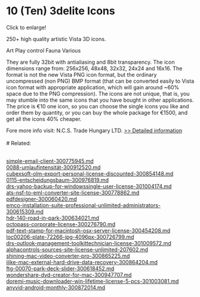 # 10 (Ten) 3delite Icons
Click to enlarge!

250+ high quality artistic Vista 3D icons.

Art
Play control
Fauna
Various

They are fully 32bit with antialiasing and 8bit transparency. The icon dimensions range from: 256x256, 48x48, 32x32, 24x24 and 16x16. The format is not the new Vista PNG icon format, but the ordinary uncompressed (non PNG) BMP format (that can be converted easily to Vista icon format with appropriate application, which will gain around ~60% space due to the PNG compression). The icons are not unique, that is, you may stumble into the same icons that you have bought in other applications.
The price is €10 one icon, so you can choose the single icons you like and order them by quantity, or you can buy the whole package for €1500, and get all the icons 40% cheaper.

Fore more info visit: N.C.S. Trade Hungary LTD.
[>> Detailed information](https://secure.shareit.com/shareit/product.html?productid=300075788&affiliateid=200057808)<br/><br/># Related:

<br />[simple-email-client-300775945.md](https://github.com/downloadplanet/downloadplanet/blob/main/simple-email-client-300775945.md)<br />[0088-umlaufintensität-300912520.md](https://github.com/downloadplanet/downloadplanet/blob/main/0088-umlaufintensität-300912520.md)<br />[cubexsoft-olm-export-personal-license-discounted-300854148.md](https://github.com/downloadplanet/downloadplanet/blob/main/cubexsoft-olm-export-personal-license-discounted-300854148.md)<br />[0115-entscheidungsbaum-300976819.md](https://github.com/downloadplanet/downloadplanet/blob/main/0115-entscheidungsbaum-300976819.md)<br />[drs-yahoo-backup-for-windowssingle-user-license-301004174.md](https://github.com/downloadplanet/downloadplanet/blob/main/drs-yahoo-backup-for-windowssingle-user-license-301004174.md)<br />[ats-nsf-to-eml-converter-site-license-300778862.md](https://github.com/downloadplanet/downloadplanet/blob/main/ats-nsf-to-eml-converter-site-license-300778862.md)<br />[pdfdesigner-300060420.md](https://github.com/downloadplanet/downloadplanet/blob/main/pdfdesigner-300060420.md)<br />[emco-installation-suite-professional-unlimited-administrators-300615309.md](https://github.com/downloadplanet/downloadplanet/blob/main/emco-installation-suite-professional-unlimited-administrators-300615309.md)<br />[hdr-140-road-in-park-300634021.md](https://github.com/downloadplanet/downloadplanet/blob/main/hdr-140-road-in-park-300634021.md)<br />[octopass-corporate-license-300276790.md](https://github.com/downloadplanet/downloadplanet/blob/main/octopass-corporate-license-300276790.md)<br />[pdf-text-stamp-for-macintosh-osx-server-license-300454208.md](https://github.com/downloadplanet/downloadplanet/blob/main/pdf-text-stamp-for-macintosh-osx-server-license-300454208.md)<br />[loc00206-plate-72266-jpg-4096px-300726799.md](https://github.com/downloadplanet/downloadplanet/blob/main/loc00206-plate-72266-jpg-4096px-300726799.md)<br />[drs-outlook-management-toolkittechnician-license-301009572.md](https://github.com/downloadplanet/downloadplanet/blob/main/drs-outlook-management-toolkittechnician-license-301009572.md)<br />[alphacontrols-sources-site-license-unlimited-207602.md](https://github.com/downloadplanet/downloadplanet/blob/main/alphacontrols-sources-site-license-unlimited-207602.md)<br />[shining-mac-video-converter-pro-300865225.md](https://github.com/downloadplanet/downloadplanet/blob/main/shining-mac-video-converter-pro-300865225.md)<br />[ilike-mac-external-hard-drive-data-recovery-300864204.md](https://github.com/downloadplanet/downloadplanet/blob/main/ilike-mac-external-hard-drive-data-recovery-300864204.md)<br />[ftg-00070-park-deck-slider-300618452.md](https://github.com/downloadplanet/downloadplanet/blob/main/ftg-00070-park-deck-slider-300618452.md)<br />[wondershare-dvd-creator-for-mac-300947707.md](https://github.com/downloadplanet/downloadplanet/blob/main/wondershare-dvd-creator-for-mac-300947707.md)<br />[doremi-music-downloader-win-lifetime-license-5-pcs-301003081.md](https://github.com/downloadplanet/downloadplanet/blob/main/doremi-music-downloader-win-lifetime-license-5-pcs-301003081.md)<br />[anyvid-android-monthly-300872014.md](https://github.com/downloadplanet/downloadplanet/blob/main/anyvid-android-monthly-300872014.md)